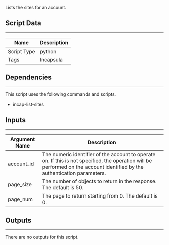 Lists the sites for an account.

## Script Data

---

| **Name** | **Description** |
| --- | --- |
| Script Type | python |
| Tags | Incapsula |


## Dependencies

---
This script uses the following commands and scripts.

* incap-list-sites

## Inputs

---

| **Argument Name** | **Description** |
| --- | --- |
| account_id | The numeric identifier of the account to operate on. If this is not specified, the operation will be performed on the account identified by the authentication parameters. |
| page_size | The number of objects to return in the response. The default is 50. |
| page_num | The page to return starting from 0. The default is 0. |

## Outputs

---
There are no outputs for this script.

